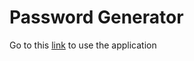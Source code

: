 # Password Generator

Go to this [link](https://random-password-generator-mehedi.netlify.app/) to use the application
